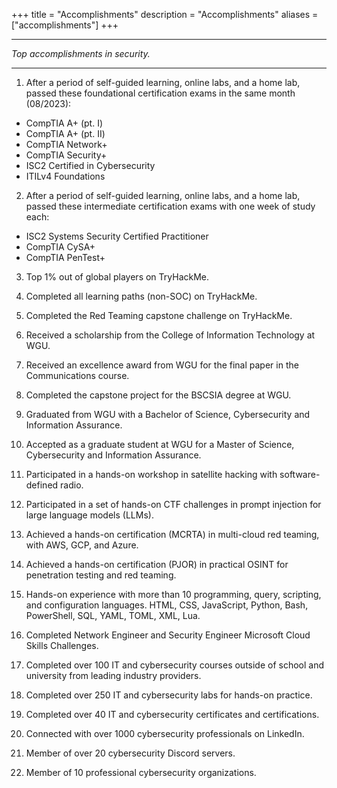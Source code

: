 +++
title = "Accomplishments"
description = "Accomplishments"
aliases = ["accomplishments"]
+++

---

*Top accomplishments in security.*

---

1. After a period of self-guided learning, online labs, and a home lab, passed these foundational certification exams in the same month (08/2023):
 - CompTIA A+ (pt. I)
 - CompTIA A+ (pt. II)
 - CompTIA Network+
 - CompTIA Security+
 - ISC2 Certified in Cybersecurity
 - ITILv4 Foundations

2. After a period of self-guided learning, online labs, and a home lab, passed these intermediate certification exams with one week of study each:
 - ISC2 Systems Security Certified Practitioner
 - CompTIA CySA+
 - CompTIA PenTest+

3. Top 1% out of global players on TryHackMe.

4. Completed all learning paths (non-SOC) on TryHackMe.

5. Completed the Red Teaming capstone challenge on TryHackMe.

6. Received a scholarship from the College of Information Technology at WGU.

7. Received an excellence award from WGU for the final paper in the Communications course.

8. Completed the capstone project for the BSCSIA degree at WGU.

9. Graduated from WGU with a Bachelor of Science, Cybersecurity and Information Assurance.

10. Accepted as a graduate student at WGU for a Master of Science, Cybersecurity and Information Assurance.

11. Participated in a hands-on workshop in satellite hacking with software-defined radio.

12. Participated in a set of hands-on CTF challenges in prompt injection for large language models (LLMs).

13. Achieved a hands-on certification (MCRTA) in multi-cloud red teaming, with AWS, GCP, and Azure.

14. Achieved a hands-on certification (PJOR) in practical OSINT for penetration testing and red teaming.

15. Hands-on experience with more than 10 programming, query, scripting, and configuration languages. HTML, CSS, JavaScript, Python, Bash, PowerShell, SQL, YAML, TOML, XML, Lua.

16. Completed Network Engineer and Security Engineer Microsoft Cloud Skills Challenges.

17. Completed over 100 IT and cybersecurity courses outside of school and university from leading industry providers.

18. Completed over 250 IT and cybersecurity labs for hands-on practice.

129. Completed over 40 IT and cybersecurity certificates and certifications.

20. Connected with over 1000 cybersecurity professionals on LinkedIn.

21. Member of over 20 cybersecurity Discord servers.

22. Member of 10 professional cybersecurity organizations.









